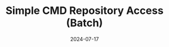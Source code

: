 ---
draft: false
title: "Simple CMD Repository Access (Batch)"
description: "A simple Git repository access tool for Command Prompt."
date: 2024-07-17
url: https://github.com/nTh0rn/sCMDra
---